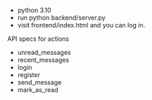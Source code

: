 

- python 3.10 
- run python backend/server.py
- visit frontend/index.html and you can log in. 


API specs for actions 
- unread_messages
- recent_messages 
- login 
- register
- send_message
- mark_as_read